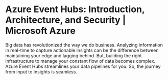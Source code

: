 # Azure Event Hubs: Introduction, Architecture, and Security | Microsoft Azure

Big data has revolutionized the way we do business. Analyzing information in real-time to capture actionable insights can be the difference between maintaining your edge and lagging behind. But, building the right infrastructure to manage your constant flow of data becomes complex. Azure Event Hubs streamlines your data pipelines for you. So, the journey from input to insights is seamless.
